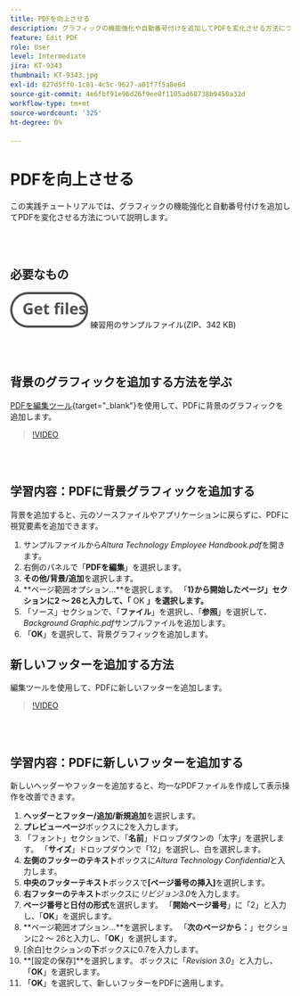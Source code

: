 ```yaml
---
title: PDFを向上させる
description: グラフィックの機能強化や自動番号付けを追加してPDFを変化させる方法について説明します
feature: Edit PDF
role: User
level: Intermediate
jira: KT-9343
thumbnail: KT-9343.jpg
exl-id: 827d5ff0-1c81-4c5c-9627-a01f7f5a8e6d
source-git-commit: 4e6fbf91e96d26f9ee8f1105ad68738b9450a32d
workflow-type: tm+mt
source-wordcount: '325'
ht-degree: 0%

---
```


# PDFを向上させる

この実践チュートリアルでは、グラフィックの機能強化と自動番号付けを追加してPDFを変化させる方法について説明します。

<br> 

## 必要なもの

[![ファイルを取得](../assets/Getfiles.svg)](../assets/Enhance.zip)
練習用のサンプルファイル(ZIP、342 KB)

<br> 

## 背景のグラフィックを追加する方法を学ぶ

[PDFを編集ツール](https://www.adobe.com/jp/acrobat/online/pdf-editor.html){target="_blank"}を使用して、PDFに背景のグラフィックを追加します。

>[!VIDEO](https://video.tv.adobe.com/v/338746?hidetitle=true)

<br> 

## 学習内容：PDFに背景グラフィックを追加する

背景を追加すると、元のソースファイルやアプリケーションに戻らずに、PDFに視覚要素を追加できます。

1. サンプルファイルから&#x200B;*Altura Technology Employee Handbook.pdf*&#x200B;を開きます。
1. 右側のパネルで「**PDFを編集**」を選択します。
1. **その他/背景/追加**&#x200B;を選択します。
1. **ページ範囲オプション…**を選択します。
「**1}から開始したページ」セクションに2 ～ 26と入力して、「** OK **」を選択します。**
1. 「ソース」セクションで、「**ファイル**」を選択し、「**参照**」を選択して、*Background Graphic.pdf*&#x200B;サンプルファイルを追加します。
1. 「**OK**」を選択して、背景グラフィックを追加します。

## 新しいフッターを追加する方法

編集ツールを使用して、PDFに新しいフッターを追加します。

>[!VIDEO](https://video.tv.adobe.com/v/338745?hidetitle=true)

<br> 

## 学習内容：PDFに新しいフッターを追加する

新しいヘッダーやフッターを追加すると、均一なPDFファイルを作成して表示操作を改善できます。

1. **ヘッダーとフッター/追加/新規追加**&#x200B;を選択します。
1. **プレビューページ**&#x200B;ボックスに2を入力します。
1. 「フォント」セクションで、「**名前**」ドロップダウンの「太字」を選択します。
「**サイズ**」ドロップダウンで「12」を選択し、白を選択します。
1. **左側のフッターのテキスト**&#x200B;ボックスに&#x200B;*Altura Technology Confidential*&#x200B;と入力します。
1. **中央のフッターテキスト**&#x200B;ボックスで&#x200B;**[ページ番号の挿入]**&#x200B;を選択します。
1. **右フッターのテキスト**&#x200B;ボックスに&#x200B;*リビジョン3.0*&#x200B;を入力します。
1. **ページ番号と日付の形式**を選択します。
「**開始ページ番号**」に「2」と入力し、「**OK**」を選択します。
1. **ページ範囲オプション…**を選択します。
「**次のページから：**」セクションに2 ～ 26と入力し、「**OK**」を選択します。
1. [余白]セクションの&#x200B;**下**&#x200B;ボックスに0.7を入力します。
1. **[設定の保存]**を選択します。
ボックスに「*Revision 3.0*」と入力し、「**OK**」を選択します。
1. 「**OK**」を選択して、新しいフッターをPDFに適用します。
